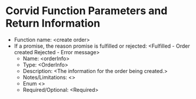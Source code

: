 # Corvid Function Parameters and Return Information

- Function name: \<create order>
- If a promise, the reason promise is fulfilled or rejected: <Fulfilled - Order created Rejected - Error message>
  - Name: \<orderInfo>
  - Type: \<OrderInfo>
  - Description: \<The information for the order being created.>
  - Notes/Limitations: <>
  - Enum <>
  - Required/Optional: \<Required>
